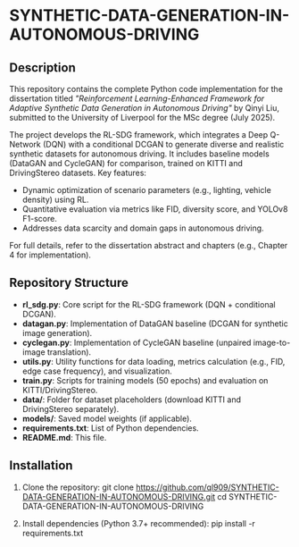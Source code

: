 # SYNTHETIC-DATA-GENERATION-IN-AUTONOMOUS-DRIVING


## Description

This repository contains the complete Python code implementation for the dissertation titled *"Reinforcement Learning-Enhanced Framework for Adaptive Synthetic Data Generation in Autonomous Driving"* by Qinyi Liu, submitted to the University of Liverpool for the MSc degree (July 2025).

The project develops the RL-SDG framework, which integrates a Deep Q-Network (DQN) with a conditional DCGAN to generate diverse and realistic synthetic datasets for autonomous driving. It includes baseline models (DataGAN and CycleGAN) for comparison, trained on KITTI and DrivingStereo datasets. Key features:
- Dynamic optimization of scenario parameters (e.g., lighting, vehicle density) using RL.
- Quantitative evaluation via metrics like FID, diversity score, and YOLOv8 F1-score.
- Addresses data scarcity and domain gaps in autonomous driving.

For full details, refer to the dissertation abstract and chapters (e.g., Chapter 4 for implementation).

## Repository Structure

- **rl_sdg.py**: Core script for the RL-SDG framework (DQN + conditional DCGAN).
- **datagan.py**: Implementation of DataGAN baseline (DCGAN for synthetic image generation).
- **cyclegan.py**: Implementation of CycleGAN baseline (unpaired image-to-image translation).
- **utils.py**: Utility functions for data loading, metrics calculation (e.g., FID, edge case frequency), and visualization.
- **train.py**: Scripts for training models (50 epochs) and evaluation on KITTI/DrivingStereo.
- **data/**: Folder for dataset placeholders (download KITTI and DrivingStereo separately).
- **models/**: Saved model weights (if applicable).
- **requirements.txt**: List of Python dependencies.
- **README.md**: This file.

## Installation

1. Clone the repository:
git clone https://github.com/ql909/SYNTHETIC-DATA-GENERATION-IN-AUTONOMOUS-DRIVING.git
cd SYNTHETIC-DATA-GENERATION-IN-AUTONOMOUS-DRIVING


2. Install dependencies (Python 3.7+ recommended):
pip install -r requirements.txt
